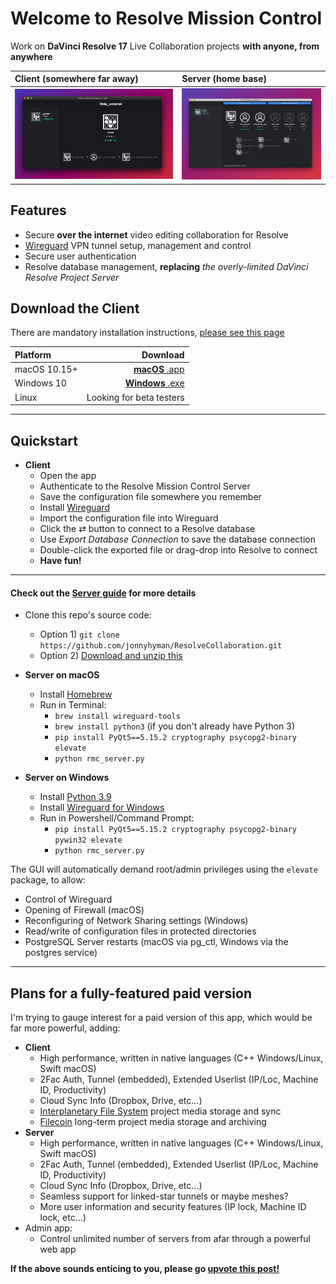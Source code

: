 # Welcome to Resolve Mission Control
Work on **DaVinci Resolve 17** Live Collaboration projects __with anyone, from anywhere__

|Client (somewhere far away) | Server (home base) |
|:---|:---|
|<img src="https://github.com/jonnyhyman/ResolveCollaboration/blob/main/images/Image%205-9-21%20at%207.00%20PM.jpg?raw=true" alt="Client" width="800"/>|<img src="https://github.com/jonnyhyman/ResolveCollaboration/blob/main/images/Screen%20Shot%202021-05-09%20at%206.40.03%20PM.png?raw=true" alt="Server" width="800"/>|

## Features
- Secure __over the internet__ video editing collaboration for Resolve
- [Wireguard](https://www.wireguard.com/) VPN tunnel setup, management and control
- Secure user authentication
- Resolve database management, __replacing__ _the overly-limited DaVinci Resolve Project Server_

## Download the Client

There are mandatory installation instructions, [please see this page](https://github.com/jonnyhyman/ResolveCollaboration/releases/tag/0.1.0)

| Platform | Download     |
|:---------|-------------:|
|macOS 10.15+ | [**macOS** .app](https://github.com/jonnyhyman/ResolveCollaboration/releases/download/0.1.0/macOS_Resolve.Mission.Control-v0.1.0-signed.zip) |
|Windows 10 |[**Windows** .exe](https://github.com/jonnyhyman/ResolveCollaboration/releases/download/0.1.0/Win10-Resolve.Mission.Control-v0.1.0.zip) |
|Linux | Looking for beta testers |

---
## Quickstart
- __Client__
    - Open the app
    - Authenticate to the Resolve Mission Control Server
    - Save the configuration file somewhere you remember
    - Install [Wireguard](https://www.wireguard.com/install/)
    - Import the configuration file into Wireguard
    - Click the ⇄ button to connect to a Resolve database
    - Use _Export Database Connection_ to save the database connection
    - Double-click the exported file or drag-drop into Resolve to connect  
    - __Have fun!__

---
#### Check out the [Server guide](https://github.com/jonnyhyman/ResolveCollaboration/wiki/Server-guide) for more details

- Clone this repo's source code:
    - Option 1) `git clone https://github.com/jonnyhyman/ResolveCollaboration.git`
    - Option 2) [Download and unzip this](https://github.com/jonnyhyman/ResolveCollaboration/archive/refs/heads/main.zip)

- __Server on macOS__
    - Install [Homebrew](https://brew.sh/)
    - Run in Terminal:
        - `brew install wireguard-tools`
        - `brew install python3` (if you don't already have Python 3)
        - `pip install PyQt5==5.15.2 cryptography psycopg2-binary elevate`
        - `python rmc_server.py`
- __Server on Windows__    
    - Install [Python 3.9](https://www.python.org/downloads/)
    - Install [Wireguard for Windows](https://www.wireguard.com/install/)
    - Run in Powershell/Command Prompt:
        - `pip install PyQt5==5.15.2 cryptography psycopg2-binary pywin32 elevate`
        - `python rmc_server.py` 
        
The GUI will automatically demand root/admin privileges using the `elevate` package, to allow:
- Control of Wireguard
- Opening of Firewall (macOS)
- Reconfiguring of Network Sharing settings (Windows)
- Read/write of configuration files in protected directories
- PostgreSQL Server restarts (macOS via pg_ctl, Windows via the postgres service)

---

## Plans for a fully-featured paid version
I'm trying to gauge interest for a paid version of this app, which would be far more powerful, adding: 

- __Client__
    - High performance, written in native languages (C++ Windows/Linux, Swift macOS)
    - 2Fac Auth, Tunnel (embedded), Extended Userlist (IP/Loc, Machine ID, Productivity)
    - Cloud Sync Info (Dropbox, Drive, etc…)
    - [Interplanetary File System](https://ipfs.io/) project media storage and sync
    - [Filecoin](https://filecoin.io/) long-term project media storage and archiving
- __Server__
    - High performance, written in native languages (C++ Windows/Linux, Swift macOS)
    - 2Fac Auth, Tunnel (embedded), Extended Userlist (IP/Loc, Machine ID, Productivity)
    - Cloud Sync Info (Dropbox, Drive, etc…)
    - Seamless support for linked-star tunnels or maybe meshes?
    - More user information and security features (IP lock, Machine ID lock, etc…)
- Admin app:
    - Control unlimited number of servers from afar through a powerful web app

__If the above sounds enticing to you, please go [upvote this post!](https://github.com/jonnyhyman/ResolveCollaboration/issues/4)__

